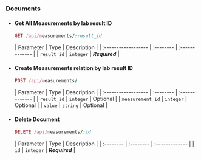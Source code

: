### Documents

-   #### Get All Measurements by lab result ID

    ```ruby
    GET /api/measurements/:result_id
    ```

    | Parameter           | Type      | Description    |
        | :------------------ | :-------- | :------------- |
    | `result_id`         | `integer` | **_Required_** |


-   #### Create Measurements relation by lab result ID

    ```ruby
    POST /api/measurements/
    ```

    | Parameter           | Type      | Description    |
        | :------------------ | :-------- | :------------- |
    | `result_id`         | `integer` | Optional |
    | `measurement_id`    | `integer` | Optional |
    | `value`             | `string`  | Optional |

-   #### Delete Document

    ```ruby
    DELETE /api/measurements/:id
    ```

    | Parameter | Type      | Description    |
        | :-------- | :-------- | :------------- |
    | `id`      | `integer` | **_Required_** |